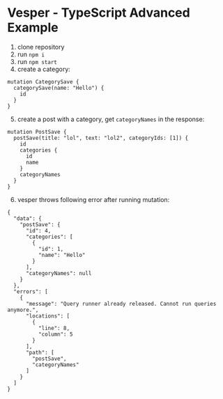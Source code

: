 # Vesper - TypeScript Advanced Example

1. clone repository
2. run `npm i`
3. run `npm start`
4. create a category:
```gql
mutation CategorySave {
  categorySave(name: "Hello") {
    id
  }
}
```

5. create a post with a category, get `categoryNames` in the response:
```gql
mutation PostSave {
  postSave(title: "lol", text: "lol2", categoryIds: [1]) {
    id
    categories {
      id
      name
    }
    categoryNames
  }
}

```

6. vesper throws following error after running mutation:

```gql
{
  "data": {
    "postSave": {
      "id": 4,
      "categories": [
        {
          "id": 1,
          "name": "Hello"
        }
      ],
      "categoryNames": null
    }
  },
  "errors": [
    {
      "message": "Query runner already released. Cannot run queries anymore.",
      "locations": [
        {
          "line": 8,
          "column": 5
        }
      ],
      "path": [
        "postSave",
        "categoryNames"
      ]
    }
  ]
}
```